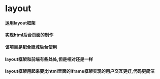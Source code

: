 # layout
#### 运用layout框架
#### 实现html后台页面的制作
#### 该项目是配合商城后台使用
#### layout框架和前端有些处处,但是相对还是一样
#### layout框架用起来要比html里面的iframe框架实现的用户交互更好,代码更简洁   